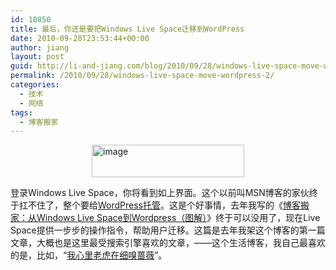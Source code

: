```yaml
---
id: 10850
title: 最后，你还是要把Windows Live Space迁移到WordPress
date: 2010-09-28T23:53:44+00:00
author: jiang
layout: post
guid: http://li-and-jiang.com/blog/2010/09/28/windows-live-space-move-wordpress-2/
permalink: /2010/09/28/windows-live-space-move-wordpress-2/
categories:
  - 技术
  - 网络
tags:
  - 博客搬家
---
```

[<img style="border-bottom: 0px; border-left: 0px; display: block; float: none; margin-left: auto; border-top: 0px; margin-right: auto; border-right: 0px" title="image" border="0" alt="image" src="http://li-and-jiang.com/blog/wp-content/uploads/2010/09/image-thumb.png" width="244" height="52" />](http://li-and-jiang.com/blog/wp-content/uploads/2010/09/image.png) 

登录Windows Live Space，你将看到如上界面。这个以前叫MSN博客的家伙终于扛不住了，整个要给[WordPress托管](http://techcrunch.com/2010/09/27/windows-live-blogging/)。这是个好事情，去年我写的《[博客搬家：从Windows Live Space到Wordpress（图解）](http://li-and-jiang.com/blog/2009/03/30/windows-live-space-move-wordpress)》终于可以没用了，现在Live Space提供一步步的操作指令，帮助用户迁移。这篇是去年我架这个博客的第一篇文章，大概也是这里最受搜索引擎喜欢的文章，——这个生活博客，我自己最喜欢的是，比如，“[我心里老虎在细嗅蔷薇](http://li-and-jiang.com/blog/2010/08/15/tiger-rose/)”。